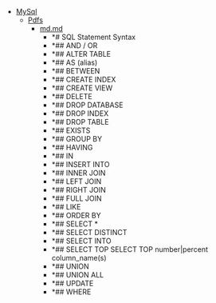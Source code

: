 - <a href = "F:\Node_projects\Node_Way\Education\src\Knowledge\MySql\cat.MySql\dir.MySql.md">MySql</a>
    - <a href = "F:\Node_projects\Node_Way\Education\src\Knowledge\MySql\Pdfs\cat.Pdfs\dir.Pdfs.md">Pdfs</a>
        - <a href = "F:\Node_projects\Node_Way\Education\src\Knowledge\MySql\Pdfs\md.md">md.md</a>
            - *# SQL Statement	Syntax
            - *## AND / OR
            - *## ALTER TABLE
            - *## AS (alias)
            - *## BETWEEN
            - *## CREATE INDEX
            - *## CREATE VIEW
            - *## DELETE	
            - *## DROP DATABASE
            - *## DROP INDEX
            - *## DROP TABLE
            - *## EXISTS
            - *## GROUP BY
            - *## HAVING
            - *## IN
            - *## INSERT INTO
            - *## INNER JOIN
            - *## LEFT JOIN
            - *## RIGHT JOIN
            - *## FULL JOIN
            - *## LIKE
            - *## ORDER BY	
            - *## SELECT *	
            - *## SELECT DISTINCT
            - *## SELECT INTO
            - *## SELECT TOP	SELECT TOP number|percent column_name(s)
            - *## UNION	
            - *## UNION ALL
            - *## UPDATE
            - *## WHERE
    
